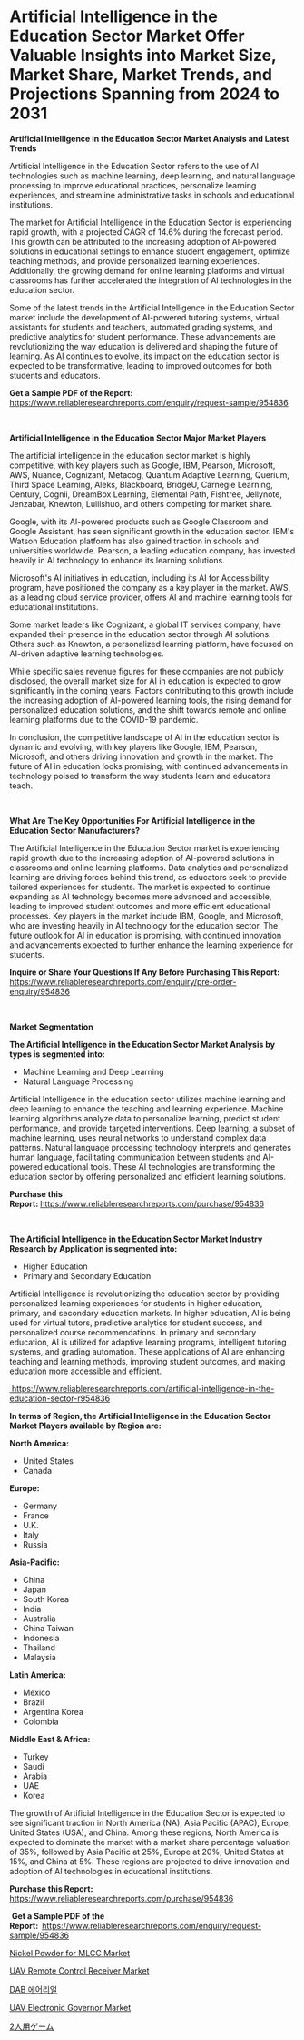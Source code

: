 <p><h1>Artificial Intelligence in the Education Sector Market Offer Valuable Insights into Market Size, Market Share, Market Trends, and Projections Spanning from 2024 to 2031</h1></p><p><strong>Artificial Intelligence in the Education Sector Market Analysis and Latest Trends</strong></p>
<p><p>Artificial Intelligence in the Education Sector refers to the use of AI technologies such as machine learning, deep learning, and natural language processing to improve educational practices, personalize learning experiences, and streamline administrative tasks in schools and educational institutions.</p><p>The market for Artificial Intelligence in the Education Sector is experiencing rapid growth, with a projected CAGR of 14.6% during the forecast period. This growth can be attributed to the increasing adoption of AI-powered solutions in educational settings to enhance student engagement, optimize teaching methods, and provide personalized learning experiences. Additionally, the growing demand for online learning platforms and virtual classrooms has further accelerated the integration of AI technologies in the education sector.</p><p>Some of the latest trends in the Artificial Intelligence in the Education Sector market include the development of AI-powered tutoring systems, virtual assistants for students and teachers, automated grading systems, and predictive analytics for student performance. These advancements are revolutionizing the way education is delivered and shaping the future of learning. As AI continues to evolve, its impact on the education sector is expected to be transformative, leading to improved outcomes for both students and educators.</p></p>
<p><strong>Get a Sample PDF of the Report:&nbsp;</strong> <a href="https://www.reliableresearchreports.com/enquiry/request-sample/954836">https://www.reliableresearchreports.com/enquiry/request-sample/954836</a></p>
<p>&nbsp;</p>
<p><strong>Artificial Intelligence in the Education Sector Major Market Players</strong></p>
<p><p>The artificial intelligence in the education sector market is highly competitive, with key players such as Google, IBM, Pearson, Microsoft, AWS, Nuance, Cognizant, Metacog, Quantum Adaptive Learning, Querium, Third Space Learning, Aleks, Blackboard, BridgeU, Carnegie Learning, Century, Cognii, DreamBox Learning, Elemental Path, Fishtree, Jellynote, Jenzabar, Knewton, Luilishuo, and others competing for market share.</p><p>Google, with its AI-powered products such as Google Classroom and Google Assistant, has seen significant growth in the education sector. IBM's Watson Education platform has also gained traction in schools and universities worldwide. Pearson, a leading education company, has invested heavily in AI technology to enhance its learning solutions.</p><p>Microsoft's AI initiatives in education, including its AI for Accessibility program, have positioned the company as a key player in the market. AWS, as a leading cloud service provider, offers AI and machine learning tools for educational institutions.</p><p>Some market leaders like Cognizant, a global IT services company, have expanded their presence in the education sector through AI solutions. Others such as Knewton, a personalized learning platform, have focused on AI-driven adaptive learning technologies.</p><p>While specific sales revenue figures for these companies are not publicly disclosed, the overall market size for AI in education is expected to grow significantly in the coming years. Factors contributing to this growth include the increasing adoption of AI-powered learning tools, the rising demand for personalized education solutions, and the shift towards remote and online learning platforms due to the COVID-19 pandemic.</p><p>In conclusion, the competitive landscape of AI in the education sector is dynamic and evolving, with key players like Google, IBM, Pearson, Microsoft, and others driving innovation and growth in the market. The future of AI in education looks promising, with continued advancements in technology poised to transform the way students learn and educators teach.</p></p>
<p>&nbsp;</p>
<p><strong>What Are The Key Opportunities For Artificial Intelligence in the Education Sector Manufacturers?</strong></p>
<p><p>The Artificial Intelligence in the Education Sector market is experiencing rapid growth due to the increasing adoption of AI-powered solutions in classrooms and online learning platforms. Data analytics and personalized learning are driving forces behind this trend, as educators seek to provide tailored experiences for students. The market is expected to continue expanding as AI technology becomes more advanced and accessible, leading to improved student outcomes and more efficient educational processes. Key players in the market include IBM, Google, and Microsoft, who are investing heavily in AI technology for the education sector. The future outlook for AI in education is promising, with continued innovation and advancements expected to further enhance the learning experience for students.</p></p>
<p><strong>Inquire or Share Your Questions If Any Before Purchasing This Report:</strong> <a href="https://www.reliableresearchreports.com/enquiry/pre-order-enquiry/954836">https://www.reliableresearchreports.com/enquiry/pre-order-enquiry/954836</a></p>
<p>&nbsp;</p>
<p><strong>Market Segmentation</strong></p>
<p><strong>The Artificial Intelligence in the Education Sector Market Analysis by types is segmented into:</strong></p>
<p><ul><li>Machine Learning and Deep Learning</li><li>Natural Language Processing</li></ul></p>
<p><p>Artificial Intelligence in the education sector utilizes machine learning and deep learning to enhance the teaching and learning experience. Machine learning algorithms analyze data to personalize learning, predict student performance, and provide targeted interventions. Deep learning, a subset of machine learning, uses neural networks to understand complex data patterns. Natural language processing technology interprets and generates human language, facilitating communication between students and AI-powered educational tools. These AI technologies are transforming the education sector by offering personalized and efficient learning solutions.</p></p>
<p><strong>Purchase this Report:&nbsp;</strong><a href="https://www.reliableresearchreports.com/purchase/954836">https://www.reliableresearchreports.com/purchase/954836</a></p>
<p>&nbsp;</p>
<p><strong>The Artificial Intelligence in the Education Sector Market Industry Research by Application is segmented into:</strong></p>
<p><ul><li>Higher Education</li><li>Primary and Secondary Education</li></ul></p>
<p><p>Artificial Intelligence is revolutionizing the education sector by providing personalized learning experiences for students in higher education, primary, and secondary education markets. In higher education, AI is being used for virtual tutors, predictive analytics for student success, and personalized course recommendations. In primary and secondary education, AI is utilized for adaptive learning programs, intelligent tutoring systems, and grading automation. These applications of AI are enhancing teaching and learning methods, improving student outcomes, and making education more accessible and efficient.</p></p>
<p><a href="https://www.reliableresearchreports.com/artificial-intelligence-in-the-education-sector-r954836">&nbsp;https://www.reliableresearchreports.com/artificial-intelligence-in-the-education-sector-r954836</a></p>
<p><strong>In terms of Region, the Artificial Intelligence in the Education Sector Market Players available by Region are:</strong></p>
<p>
    <p> <strong> North America: </strong>
        <ul>
            <li>United States</li>
            <li>Canada</li>
        </ul>
        </p> 
    <p> <strong> Europe: </strong>
        <ul>
            <li>Germany</li>
            <li>France</li>
            <li>U.K.</li>
            <li>Italy</li>
            <li>Russia</li>
        </ul>
        </p> 
    <p> <strong> Asia-Pacific: </strong>
        <ul>
            <li>China</li>
            <li>Japan</li>
            <li>South Korea</li>
            <li>India</li>
            <li>Australia</li>
            <li>China Taiwan</li>
            <li>Indonesia</li>
            <li>Thailand</li>
            <li>Malaysia</li>
        </ul>
        </p> 
    <p> <strong> Latin America: </strong>
        <ul>
            <li>Mexico</li>
            <li>Brazil</li>
            <li>Argentina Korea</li>
            <li>Colombia</li>
        </ul>
        </p> 
    <p> <strong> Middle East & Africa: </strong>
        <ul>
            <li>Turkey</li>
            <li>Saudi</li>
            <li>Arabia</li>
            <li>UAE</li>
            <li>Korea</li>
        </ul>
    </p>
    </p>
<p><p>The growth of Artificial Intelligence in the Education Sector is expected to see significant traction in North America (NA), Asia Pacific (APAC), Europe, United States (USA), and China. Among these regions, North America is expected to dominate the market with a market share percentage valuation of 35%, followed by Asia Pacific at 25%, Europe at 20%, United States at 15%, and China at 5%. These regions are projected to drive innovation and adoption of AI technologies in educational institutions.</p></p>
<p><strong>Purchase this Report: </strong><a href="https://www.reliableresearchreports.com/purchase/954836">https://www.reliableresearchreports.com/purchase/954836</a></p>
<p>&nbsp;<strong>Get a Sample PDF of the Report:&nbsp;&nbsp;</strong><a href="https://www.reliableresearchreports.com/enquiry/request-sample/954836">https://www.reliableresearchreports.com/enquiry/request-sample/954836</a></p>
<p><strong></strong></p>
<p><p><a href="https://issuu.com/reportprime-2/docs/nickel-powder-for-mlcc-market-size-2030.pptx">Nickel Powder for MLCC Market</a></p><p><a href="https://www.linkedin.com/pulse/uav-remote-control-receiver-market-exploring-share-trends-future-bizrf">UAV Remote Control Receiver Market</a></p><p><a href="https://github.com/jntpkh496620/Market-Research-Report-List-2/blob/main/392430554587.md">DAB 에어리얼</a></p><p><a href="https://www.linkedin.com/pulse/uav-electronic-governor-market-size-reveals-best-marketing-channels-zh8yf">UAV Electronic Governor Market</a></p><p><a href="https://github.com/lababdou/Market-Research-Report-List-3/blob/main/753891456443.md">2人用ゲーム</a></p></p>
